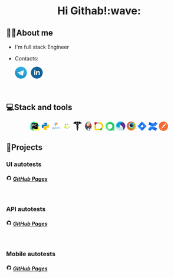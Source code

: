 <div align="center">
   <h1>
      Hi Githab!:wave:
   </h1>
</div>


<!--About me-->

## :technologist:About me
- I'm full stack Engineer

- Contacts:

<p>
  &#8287;&#8287;&#8287;&#8287;&#8287;
  <a href="https://t.me/Margologu"><img width="32px" alt="Telegram" title="Telegram" src="resourses/tg.png"/></a>
  &#8287;
  <a href="https://www.linkedin.com/in/margarita-logunova-443045245/"><img width="32px" alt="Linkedin" title="IN" src="resourses/linkedin.png"/></a>
  &#8287
</p>



<!--Stack and tools-->

&#8287;&#8287;&#8287;&#8287;&#8287;
## :computer:Stack and tools
<p  align="center">
  <code><img width="5%" title="Pycharm" src="resourses/pycharm.png"></code>
  <code><img width="5%" title="Python" src="resourses/python.png"></code>
  <code><img width="5%" title="Pytest" src="resourses/pytest.png"></code>
  <code><img width="5%" title="Selene" src="resourses/selene.png"></code>
  <code><img width="5%" title="Requests" src="resourses/requests.png"></code>
  <code><img width="5%" title="Jenkins" src="resourses/jenkins.png"></code>
  <code><img width="5%" title="Allure Report" src="resourses/allure_report.png"></code>
  <code><img width="5%" title="Allure TestOps" src="resourses/allure_testops.png"></code>
  <code><img width="5%" title="Appium" src="resourses/appium.png"></code>
  <code><img width="5%" title="Browserstack" src="resourses/browserstack.png"></code>
  <code><img width="5%" title="Jira" src="resourses/jira.png"></code>
  <code><img width="5%" title="Confluence" src="resourses/confluence.png"></code>
  <code><img width="5%" title="Postman" src="resourses/postman.png"></code>
</p>
  
  
<!--Projects-->

## :floppy_disk:Projects
### UI autotests
##### <img width="3%" title="GitHub" src="resourses/github.png"> [GitHub Pages](https://github.com/Margolog/diplom_UI)

&#8287;&#8287;&#8287;&#8287;&#8287;
### API autotests
##### <img width="3%" title="GitHub" src="resourses/github.png"> [GitHub Pages](https://github.com/Margolog/diplom_API)

&#8287;&#8287;&#8287;&#8287;&#8287;
### Mobile autotests
##### <img width="3%" title="GitHub" src="resourses/github.png"> [GitHub Pages](+++++)


[//]: # (<!--Git Stats-->)

[//]: # ()
[//]: # (&#8287;&#8287;&#8287;&#8287;&#8287;)

[//]: # (## :bar_chart:Git stats)

[//]: # (![]&#40;http://github-profile-summary-cards.vercel.app/api/cards/stats?username=Margolog&theme=tokyonight&#41;)

[//]: # (![]&#40;http://github-profile-summary-cards.vercel.app/api/cards/repos-per-language?username=Margolog&theme=tokyonight&#41; )

[//]: # (![]&#40;https://github-profile-summary-cards.vercel.app/api/cards/profile-details?username=Margolog&theme=tokyonight&#41;)
